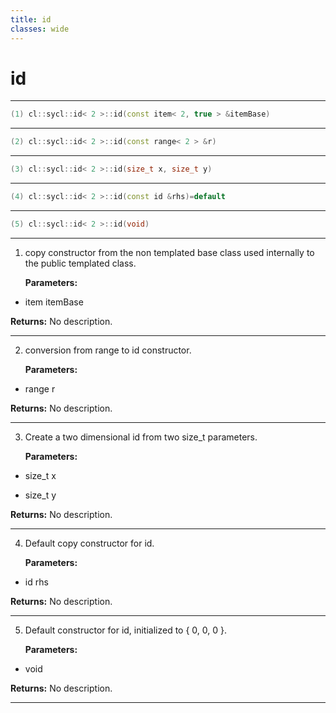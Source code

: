 ```yaml
---
title: id
classes: wide
---
```

# id

---

```cpp
(1) cl::sycl::id< 2 >::id(const item< 2, true > &itemBase)
```

---

```cpp
(2) cl::sycl::id< 2 >::id(const range< 2 > &r)
```

---

```cpp
(3) cl::sycl::id< 2 >::id(size_t x, size_t y)
```

---

```cpp
(4) cl::sycl::id< 2 >::id(const id &rhs)=default
```

---

```cpp
(5) cl::sycl::id< 2 >::id(void)
```

---

1. copy constructor from the non templated base class used internally to the public templated class. 

   **Parameters:**

  * item itemBase

   

   **Returns:** No description.

---

2. conversion from range to id constructor. 

   **Parameters:**

  * range r

   

   **Returns:** No description.

---

3. Create a two dimensional id from two size_t parameters. 

   **Parameters:**

  * size_t x

   

  * size_t y

   

   **Returns:** No description.

---

4. Default copy constructor for id. 

   **Parameters:**

  * id rhs

   

   **Returns:** No description.

---

5. Default constructor for id, initialized to { 0, 0, 0 }. 

   **Parameters:**

  * void 

   

   **Returns:** No description.

---

